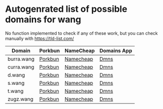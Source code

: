 # Autogenrated list of possible domains for wang

No function implemented to check if any of these work, but you can check manually with https://tld-list.com/

| Domain | Porkbun | NameCheap | Domains App |
|---|---|---|---|
| burra.wang | [Porkbun](https://porkbun.com/checkout/search?prb=e814663da1&tlds=&idnLanguage=&search=search&q=burra.wang) | [Namecheap](https://www.namecheap.com/domains/registration/results/?domain=burra.wang) | [Dmns](https://dmns.app/domains?q=burra.wang) |
| curra.wang | [Porkbun](https://porkbun.com/checkout/search?prb=e814663da1&tlds=&idnLanguage=&search=search&q=curra.wang) | [Namecheap](https://www.namecheap.com/domains/registration/results/?domain=curra.wang) | [Dmns](https://dmns.app/domains?q=curra.wang) |
| d.wang | [Porkbun](https://porkbun.com/checkout/search?prb=e814663da1&tlds=&idnLanguage=&search=search&q=d.wang) | [Namecheap](https://www.namecheap.com/domains/registration/results/?domain=d.wang) | [Dmns](https://dmns.app/domains?q=d.wang) |
| s.wang | [Porkbun](https://porkbun.com/checkout/search?prb=e814663da1&tlds=&idnLanguage=&search=search&q=s.wang) | [Namecheap](https://www.namecheap.com/domains/registration/results/?domain=s.wang) | [Dmns](https://dmns.app/domains?q=s.wang) |
| t.wang | [Porkbun](https://porkbun.com/checkout/search?prb=e814663da1&tlds=&idnLanguage=&search=search&q=t.wang) | [Namecheap](https://www.namecheap.com/domains/registration/results/?domain=t.wang) | [Dmns](https://dmns.app/domains?q=t.wang) |
| zugz.wang | [Porkbun](https://porkbun.com/checkout/search?prb=e814663da1&tlds=&idnLanguage=&search=search&q=zugz.wang) | [Namecheap](https://www.namecheap.com/domains/registration/results/?domain=zugz.wang) | [Dmns](https://dmns.app/domains?q=zugz.wang) |
